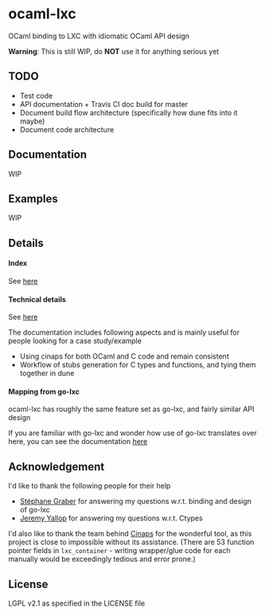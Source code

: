 # ocaml-lxc
OCaml binding to LXC with idiomatic OCaml API design

**Warning**: This is still WIP, do **NOT** use it for anything serious yet

## TODO
- Test code
- API documentation + Travis CI doc build for master
- Document build flow architecture (specifically how dune fits into it maybe)
- Document code architecture

## Documentation
WIP

## Examples
WIP

## Details
#### Index
See [here](doc/INDEX.md)

#### Technical details
See [here](doc/TECH.md)

The documentation includes following aspects and is mainly useful for people looking for a case study/example
- Using cinaps for both OCaml and C code and remain consistent
- Workflow of stubs generation for C types and functions, and tying them together in dune

#### Mapping from go-lxc
ocaml-lxc has roughly the same feature set as go-lxc, and fairly similar API design

If you are familiar with go-lxc and wonder how use of go-lxc translates over here,
you can see the documentation [here](doc/GO_LXC_COMPARISON.md)

## Acknowledgement
I'd like to thank the following people for their help
- [Stéphane Graber](https://github.com/stgraber) for answering my questions w.r.t. binding and design of go-lxc
- [Jeremy Yallop](https://github.com/yallop) for answering my questions w.r.t. Ctypes

I'd also like to thank the team behind [Cinaps](https://github.com/janestreet/cinaps) for the wonderful tool,
as this project is close to impossible without its assistance.
(There are 53 function pointer fields in `lxc_container` -
writing wrapper/glue code for each manually would be exceedingly tedious and error prone.)

## License
LGPL v2.1 as specified in the LICENSE file
